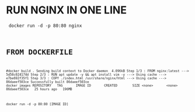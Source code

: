 # RUN NGINX IN ONE LINE
<code> docker run -d -p 80:80 nginx <code>
 
# FROM DOCKERFILE
``#docker build .
Sending build context to Docker daemon  4.096kB
Step 1/3 : FROM nginx:latest
 ---> 5d58c024174d
Step 2/3 : RUN apt update -y && apt install vim -y
 ---> Using cache
 ---> e7be692f35f1
Step 3/3 : COPY ./index.html /usr/share/nginx/html
 ---> Using cache
 ---> 86daeef503ce
Successfully built 86daeef503ce
``
``docker images
REPOSITORY   TAG       IMAGE ID       CREATED        SIZE
<none>       <none>    86daeef503ce   25 hours ago   196MB
``

``docker run -d -p 80:80 [IMAGE ID]``
